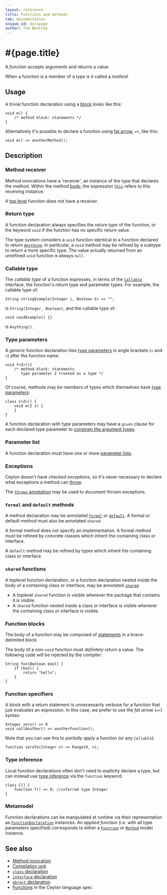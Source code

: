 ```yaml
---
layout: reference
title: Functions and methods
tab: documentation
unique_id: docspage
author: Tom Bentley
---
```


# #{page.title}

A _function_ accepts _arguments_ and returns a value.

When a function is a member of a type is it called a _method_.

## Usage 

A trivial function declaration using a [block](#function_blocks) 
looks like this:

<!-- try: -->
    void m() {
        /* method block: statements */
    }
    
Alternatively it's possible to declare a function using 
[fat arrow](#function_specifiers), `=>`, like this:

<!-- cat: void anotherMethod(){} -->
<!-- try: -->
    void m() => anotherMethod();

## Description

### Method receiver

Method invocations have a 'receiver', an instance of the type that declares 
the method. Within the method [body](#method_blocks), the expression 
[`this`](../../expression/self-reference) refers to this receiving instance.

A [top level](../type#top_level_declarations) function does not have a 
receiver. 

### Return type

A function declaration always specifies the *return type* of the function, 
or the keyword `void` if the function has no specific return value.

The type system considers a `void` function identical to a function declared 
to return [`Anything`](#{site.urls.apidoc_current}/Anything.type.html). 
In particular, a `void` method may be refined by a subtype to return a more 
specific type. The value actually returned from an unrefined `void` function 
is always `null`.

### Callable type

The *callable type* of a function expresses, in terms of the 
[`Callable`](#{site.urls.apidoc_current}/Anything.type.html) interface, the 
function's return type and parameter types. For example, the callable type 
of:

<!-- try: -->
    String stringExample(Integer i, Boolean b) => "";
    
is `String(Integer, Boolean)`, and the callable type of:

<!-- try: -->
    void voidExample() {}
    
is `Anything()`.

### Type parameters

A _generic_ function declaration lists [type parameters](../type-parameters) 
in angle brackets (`<` and `>`) after the function name.

<!-- try: -->
    void f<Z>(){
        /* method block: statements 
           type parameter Z treated as a type */
    }

Of course, methods may be members of types which themselves have
[type parameters](../type-parameters):

<!-- try: -->
    class C<Z>() {
        void m(Z z) {
        }
    }

A function declaration with type parameters may have a `given` clause 
for each declared type parameter to 
[constrain the argument types](../type-parameters#constraints).

### Parameter list

A function declaration must have one or more 
[parameter lists](../parameter-list).

### Exceptions

Ceylon doesn't have _checked exceptions_, so it's never necessary to declare 
what exceptions a method can [throw](../../statement/throw).

The [`throws` annotation](../../annotation/throws) may be used to *document* 
thrown exceptions.

### `formal` and `default` methods

A method declaration may be annotated [`formal`](../../annotation/formal)
or [`default`](../../annotation/default). A formal or default method must 
also be annotated `shared`.

A formal method does not specify an implementation. A formal method must
be refined by concrete classes which inherit the containing class or 
interface. 

A `default` method may be refined by types which inherit the containing 
class or interface. 

### `shared` functions

A toplevel function declaration, or a function declaration nested inside the 
body of a containing class or interface, may be annotated 
[`shared`](../../annotation/shared).

- A toplevel `shared` function is visible wherever the package that contains 
  it is visible.
- A `shared` function nested inside a class or interface is visible wherever 
  the containing class or interface is visible.

### Function blocks

The body of a function may be composed of [statements](../../#statement) in a 
brace-delimited *block*.

The body of a non-`void` function must *definitely return* a value. The 
following code will be rejected by the compiler:

    String fun(Boolean bool) {
        if (bool) {
            return "hello";
        }
    }

### Function specifiers

A block with a return statement is unnecessarily verbose for a function that
just evaluates an expression. In this case, we prefer to use the *fat arrow* 
(`=>`) syntax:

<!-- cat: void anotherFunction(){} -->
<!-- try: -->
    Integer zero() => 0
    void callAnother() => anotherFunction();

Note that you can use this to *partially apply* a function (or any `Callable`):

    function zeroTo(Integer n) => Range(0, n);

### Type inference

Local function declarations often don't need to explictly declare a type, 
but can instead use [type inference](../type-inference) via the `function` 
keyword.

<!-- try: -->
    class C() {
        function f() => 0; //inferred type Integer
    }

### Metamodel

Function declarations can be manipulated at runtime via their representation as
[`FunctionDeclaration`](#{site.urls.apidoc_current}/meta/declaration/FunctionDeclaration.type.html) 
instances. An *applied function* (i.e. with all type parameters specified) corresponds to 
either a 
[`Function`](#{site.urls.apidoc_current}/meta/model/Function.type.html) or 
[`Method`](#{site.urls.apidoc_current}/meta/model/Method.type.html) model instance.

## See also

* [Method invocation](../../expression/invocation)
* [Compilation unit](../compilation-unit)
* [`class` declaration](../class)
* [`interface` declaration](../interface)
* [`object` declaration](../object)
* [Functions](#{site.urls.spec_current}#classes) in the Ceylon language spec

